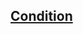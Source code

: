 ## [Condition](https://github.com/Java0Tutor/1_Basics_of_software_code_development/blob/master/Practice%20(tasks).pdf)
